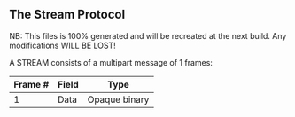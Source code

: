 ## The Stream Protocol

NB: This files is 100% generated and will be recreated
at the next build.  Any modifications WILL BE LOST!

A STREAM consists of a multipart message of 1
frames:

| Frame # | Field | Type |
| ------------- | ------------- | ---------- |
|1|Data| Opaque binary |
